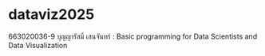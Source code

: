 # dataviz2025
663020036-9 บุญญารัสมิ์ เสนจันทร์ : Basic programming for Data Scientists and Data Visualization

